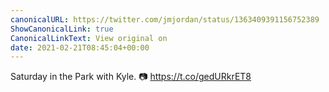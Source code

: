 ```yaml
---
canonicalURL: https://twitter.com/jmjordan/status/1363409391156752389
ShowCanonicalLink: true
CanonicalLinkText: View original on
date: 2021-02-21T08:45:04+00:00
---
```

Saturday in the Park with Kyle. 📷 https://t.co/gedURkrET8